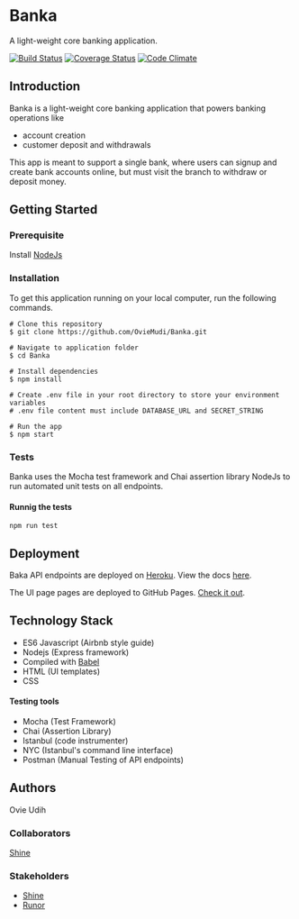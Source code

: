 # Banka

A light-weight core banking application.

[![Build Status](https://travis-ci.org/OvieMudi/Banka.svg?branch=develop)](https://travis-ci.com/OvieMudi/Banka?branch=develop) [![Coverage Status](https://coveralls.io/repos/github/OvieMudi/Banka/badge.svg?branch=develop&service=github)](https://coveralls.io/github/OvieMudi/Banka?branch=develop) [![Code Climate](https://codeclimate.com/github/OvieMudi/Banka/badges/gpa.svg)](https://codeclimate.com/github/OvieMudi/Banka)

## Introduction

Banka is a light-weight core banking application that powers banking operations like

- account creation
- customer deposit and withdrawals

This app is meant to support a single bank, where users can signup and create bank accounts online, but must visit the branch to withdraw or deposit money.

## Getting Started

### Prerequisite

Install [NodeJs](https://nodejs.org/en/download/)

### Installation

To get this application running on your local computer, run the following commands.

```
# Clone this repository
$ git clone https://github.com/OvieMudi/Banka.git

# Navigate to application folder
$ cd Banka

# Install dependencies
$ npm install

# Create .env file in your root directory to store your environment variables
# .env file content must include DATABASE_URL and SECRET_STRING

# Run the app
$ npm start
```

### Tests

Banka uses the Mocha test framework and Chai assertion library NodeJs to run automated unit tests on all endpoints.

#### Runnig the tests

`npm run test`

## Deployment

Baka API endpoints are deployed on [Heroku](http://calm-dusk-51134.herokuapp.com/v1/api). View the docs [here](http://calm-dusk-51134.herokuapp.com/docs).

The UI page pages are deployed to GitHub Pages. [Check it out](https://oviemudi.github.io/Banka/UI/).

## Technology Stack

- ES6 Javascript (Airbnb style guide)
- Nodejs (Express framework)
- Compiled with [Babel](https://babeljs.io)
- HTML (UI templates)
- CSS

#### Testing tools

- Mocha (Test Framework)
- Chai (Assertion Library)
- Istanbul (code instrumenter)
- NYC (Istanbul's command line interface)
- Postman (Manual Testing of API endpoints)

## Authors

Ovie Udih

### Collaborators

[Shine](https://github.com/Mrshinezee)

### Stakeholders

- [Shine](https://github.com/Mrshinezee)
- [Runor](https://github.com/kampkelly)

